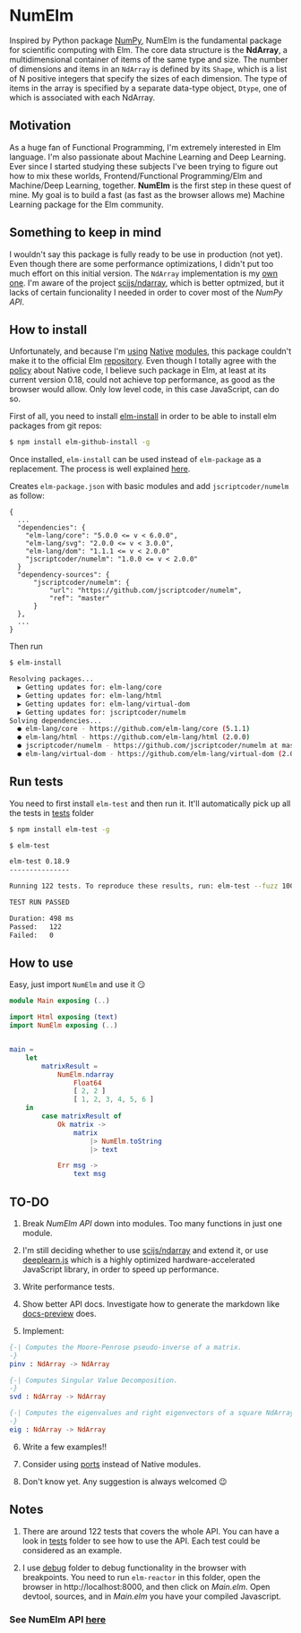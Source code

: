 # NumElm
Inspired by Python package [NumPy](http://www.numpy.org/), NumElm is the fundamental package for scientific computing with Elm. The core data structure is the **NdArray**, a multidimensional container of items of the same type and size. The number of dimensions and items in an ```NdArray``` is defined by its ```Shape```, which is a list of N positive integers that specify the sizes of each dimension. The type of items in the array is specified by a separate data-type object, ```Dtype```, one of which is associated with each NdArray.

## Motivation
As a huge fan of Functional Programming, I'm extremely interested in Elm language. I'm also passionate about Machine Learning and Deep Learning. Ever since I started studying these subjects I've been trying to figure out how to mix these worlds, Frontend/Functional Programming/Elm and Machine/Deep Learning, together. **NumElm** is the first step in these quest of mine. My goal is to build a fast (as fast as the browser allows me) Machine Learning package for the Elm community.

## Something to keep in mind
I wouldn't say this package is fully ready to be use in production (not yet). Even though there are some performance optimizations, I didn't put too much effort on this initial version. The ```NdArray``` implementation is my [own one](src/Native/NumElm.js). I'm aware of the project [scijs/ndarray](https://github.com/scijs/ndarray), which is better optmized, but it lacks of certain funcionality I needed in order to cover most of the _NumPy API_.

## How to install
Unfortunately, and because I'm [using](https://github.com/eeue56/take-home/wiki/Writing-Native) [Native](https://github.com/gabrielperales/elm-native-module) [modules](https://newfivefour.com/elm-lang-basic-native-module.html), this package couldn't make it to the official Elm [repository](http://package.elm-lang.org/). Even though I totally agree with the [policy](https://www.reddit.com/r/elm/comments/73ubxo/an_explanation_of_elms_policy_on_native_code/) about Native code, I believe such package in Elm, at least at its current version 0.18, could not achieve top performance, as good as the browser would allow. Only low level code, in this case JavaScript, can do so.

First of all, you need to install [elm-install](https://github.com/gdotdesign/elm-github-install) in order to be able to install elm packages from git repos:
```bash
$ npm install elm-github-install -g
```
Once installed, ```elm-install``` can be used instead of ```elm-package``` as a replacement. The process is well explained [here](https://github.com/gdotdesign/elm-github-install#basic-usage).

Creates `elm-package.json` with basic modules and add `jscriptcoder/numelm` as follow:
```
{
  ...
  "dependencies": {
    "elm-lang/core": "5.0.0 <= v < 6.0.0",
    "elm-lang/svg": "2.0.0 <= v < 3.0.0",
    "elm-lang/dom": "1.1.1 <= v < 2.0.0"
    "jscriptcoder/numelm": "1.0.0 <= v < 2.0.0"
  }
  "dependency-sources": {
      "jscriptcoder/numelm": {
          "url": "https://github.com/jscriptcoder/numelm",
          "ref": "master"
      }
  },
  ...
}
```
Then run
```bash
$ elm-install

Resolving packages...
  ▶ Getting updates for: elm-lang/core
  ▶ Getting updates for: elm-lang/html
  ▶ Getting updates for: elm-lang/virtual-dom
  ▶ Getting updates for: jscriptcoder/numelm
Solving dependencies...
  ● elm-lang/core - https://github.com/elm-lang/core (5.1.1)
  ● elm-lang/html - https://github.com/elm-lang/html (2.0.0)
  ● jscriptcoder/numelm - https://github.com/jscriptcoder/numelm at master (1.0.0)
  ● elm-lang/virtual-dom - https://github.com/elm-lang/virtual-dom (2.0.4)
```
## Run tests
You need to first install ```elm-test``` and then run it. It'll automatically pick up all the tests in [tests](tests) folder 
```bash
$ npm install elm-test -g
```
```bash
$ elm-test

elm-test 0.18.9
---------------

Running 122 tests. To reproduce these results, run: elm-test --fuzz 100 --seed 2042360958

TEST RUN PASSED

Duration: 498 ms
Passed:   122
Failed:   0
```

## How to use
Easy, just import ```NumElm``` and use it :smirk:
```elm
module Main exposing (..)

import Html exposing (text)
import NumElm exposing (..)


main =
    let
        matrixResult =
            NumElm.ndarray
                Float64
                [ 2, 2 ]
                [ 1, 2, 3, 4, 5, 6 ]
    in
        case matrixResult of
            Ok matrix ->
                matrix
                    |> NumElm.toString
                    |> text

            Err msg ->
                text msg
```

## TO-DO
1. Break _NumElm API_ down into modules. Too many functions in just one module.

2. I'm still deciding whether to use [scijs/ndarray](https://github.com/scijs/ndarray) and extend it, or use [deeplearn.js](https://github.com/PAIR-code/deeplearnjs) which is a highly optimized hardware-accelerated JavaScript library, in order to speed up performance.

3. Write performance tests.

4. Show better API docs. Investigate how to generate the markdown like [docs-preview](http://package.elm-lang.org/help/docs-preview) does.

5. Implement:
```elm
{-| Computes the Moore-Penrose pseudo-inverse of a matrix.
-}
pinv : NdArray -> NdArray

{-| Computes Singular Value Decomposition.
-}
svd : NdArray -> NdArray

{-| Computes the eigenvalues and right eigenvectors of a square NdArray.
-}
eig : NdArray -> NdArray
```
6. Write a few examples!!

7. Consider using [ports](https://guide.elm-lang.org/interop/javascript.html) instead of Native modules.

8. Don't know yet. Any suggestion is always welcomed :wink:

## Notes
1. There are around 122 tests that covers the whole API. You can have a look in [tests](tests) folder to see how to use the API. Each test could be considered as an example.

2. I use [debug](debug) folder to debug functionality in the browser with breakpoints. You need to run ```elm-reactor``` in this folder, open the browser in http://localhost:8000, and then click on _Main.elm_. Open devtool, sources, and in _Main.elm_ you have your compiled Javascript.

### See NumElm API [here](API.md)
